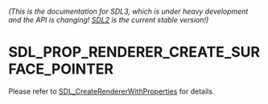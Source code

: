 ###### (This is the documentation for SDL3, which is under heavy development and the API is changing! [SDL2](https://wiki.libsdl.org/SDL2/) is the current stable version!)
# SDL_PROP_RENDERER_CREATE_SURFACE_POINTER

Please refer to [SDL_CreateRendererWithProperties](SDL_CreateRendererWithProperties) for details.

